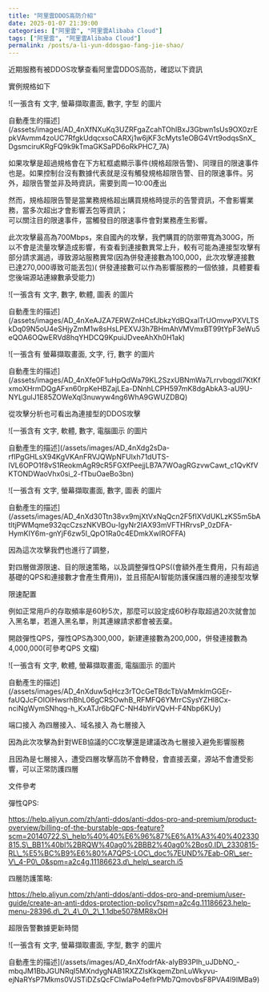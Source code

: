 ```yaml
---
title: "阿里雲DDOS高防介紹"
date: 2025-01-07 21:39:00
categories: ["阿里雲", "阿里雲Alibaba Cloud"]
tags: ["阿里雲", "阿里雲Alibaba Cloud"]
permalink: /posts/a-li-yun-ddosgao-fang-jie-shao/
---
```

近期服務有被DDOS攻擊查看阿里雲DDOS高防，確認以下資訊

實例規格如下

![一張含有 文字, 螢幕擷取畫面, 數字, 字型 的圖片

自動產生的描述](/assets/images/AD_4nXfNXuKq3UZRFgaZcahTOhIBxJ3Gbwn1sUs9OX0zrEpkVAvmm4zoUC7RfgkUdqcxsoCARXj1w6jKF3cMyts1eOBG4Vrt9odqsSnX_DgsmciruKRgFQ9k9kTmaGKSaPD6oRkPHC7_7A)

如果攻擊是超過規格會在下方紅框處顯示事件(規格超限告警)、同理目的限速事件也是。如果控制台沒有數據代表就是沒有觸發規格超限告警、目的限速事件。另外，超限告警並非及時資訊，需要到周一10:00產出

然而，規格超限告警是當業務規格超出購買規格時提示的告警資訊，不會影響業務，當多次超出才會影響丟包等資訊；  
可以關注目的限速事件，當觸發目的限速事件會對業務產生影響。

  

此次攻擊最高為700Mbps，來自國內的攻擊，我們購買的防禦帶寬為300G，所以不會是流量攻擊造成影響，有查看到連接數異常上升，較有可能為連接型攻擊有部分請求漏過，導致源站服務異常(因為併發連接數為100,000，此次攻擊連接數已達270,000導致可能丟包)( 併發連接數可以作為影響服務的一個依據，具體要看您後端源站連線數承受能力)

![一張含有 文字, 數字, 軟體, 圖表 的圖片

自動產生的描述](/assets/images/AD_4nXeAJZA7ERWZnHCsfJbkzYdBQxalTrUOmvwPXVLTSkDq09N5oU4eSHjyZmM1w8sHsLPEXVJ3h7BHmAhVMVmxBT99tYpF3eWu5eQOA6OQwERVd8hqYHDCQ9KpuiJDveeAhXh0H1ak)

![一張含有 螢幕擷取畫面, 文字, 行, 數字 的圖片

自動產生的描述](/assets/images/AD_4nXfe0F1uHpQdWa79KL2SzxUBNmWa7LrrvbqgdI7KtKfxmoXHrmDQgAFxn60rpKeHBZajLEa-DNnhLCPH597mK8dgAbkA3-aU9U-NYLgulJ1E85ZOWeXql3nuwyw4ng6WhA9GWUZDBQ)

從攻擊分析也可看出為連接型的DDOS攻擊

![一張含有 文字, 軟體, 數字, 電腦圖示 的圖片

自動產生的描述](/assets/images/AD_4nXdg2sDa-rfIPgGHLsX94KgVKAnFRVJQWpNFUlxh71dUTS-lVL6OPO1f8vS1ReokmAgR9cR5FGXfPeejjLB7A7WOagRGzvwCawt_c1QvKfVKTONDWaoVhx0si_2-fTbuOaeBo3bn)

  

![一張含有 文字, 螢幕擷取畫面, 數字, 圖表 的圖片

自動產生的描述](/assets/images/AD_4nXd30Ttn38vx9mjXtVxNqQcn2F5fIXVdUKLzKS5m5bAtltjPWMqme932qcCzszNKVBOu-IgyNr2IAX93mVFTHRrvsP_0zDFA-HymKIY6m-gnYjF6zw5I_QpO1Ra0c4EDmkXwIROFFA)

  

因為這次攻擊我們也進行了調整，

對四層做源限速、目的限速策略，以及調整彈性QPS((會額外產生費用，只有超過基礎的QPS和連接數才會產生費用))，並且搭配AI智能防護保護四層的連接型攻擊

  

限速配置

例如正常用戶的存取頻率是60秒5次，那麼可以設定成60秒存取超過20次就會加入黑名單，若進入黑名單，則其連線請求都會被丟棄。

  

開啟彈性QPS，彈性QPS為300,000，新建連接數為200,000，併發連接數為4,000,000(可參考QPS 文檔)

![一張含有 文字, 軟體, 螢幕擷取畫面, 電腦圖示 的圖片

自動產生的描述](/assets/images/AD_4nXduw5qHcz3rTOcGeTBdcTbVaMmklmGGEr-faUQJcFOIOlHwsrhBhL06gCRSOwhB_RFMFQ6YMrrCSysYZHl8Cx-nciNgWymSNhqg-h_KxATJr6bQFC-NH4bYirVQvH-F4Nbp6KUy)

  

端口接入 為四層接入、域名接入 為七層接入

因為此次攻擊為針對WEB協議的CC攻擊還是建議改為七層接入避免影響服務

且因為是七層接入，遭受四層攻擊高防不會轉發，會直接丟棄，源站不會遭受影響，可以正常防護四層

  

文件參考

彈性QPS:

https://help.aliyun.com/zh/anti-ddos/anti-ddos-pro-and-premium/product-overview/billing-of-the-burstable-qps-feature?scm=20140722.S\_help%40%40%E6%96%87%E6%A1%A3%40%402330815.S\_BB1%40bl%2BRQW%40ag0%2BBB2%40ag0%2Bos0.ID\_2330815-RL\_%E5%BC%B9%E6%80%A7QPS-LOC\_doc%7EUND%7Eab-OR\_ser-V\_4-P0\_0&spm=a2c4g.11186623.d\_help\_search.i5

  

四層防護策略: 

https://help.aliyun.com/zh/anti-ddos/anti-ddos-pro-and-premium/user-guide/create-an-anti-ddos-protection-policy?spm=a2c4g.11186623.help-menu-28396.d\_2\_4\_0\_2\_1.1dbe5078MR8xOH

  

超限告警數據更新時間

![一張含有 文字, 螢幕擷取畫面, 字型, 數字 的圖片

自動產生的描述](/assets/images/AD_4nXfodrfAk-aIyB93PIh_uJDbNO_-mbqJM1BbJGUNRqI5MXndygNAB1RXZZlsKkqemZbnLuWkyvu-ejNaRYsP7Mkms0VJSTiDZsQcFClwIaPo4eflrPMb7QmovbsF8PVA4l9IMBa9)